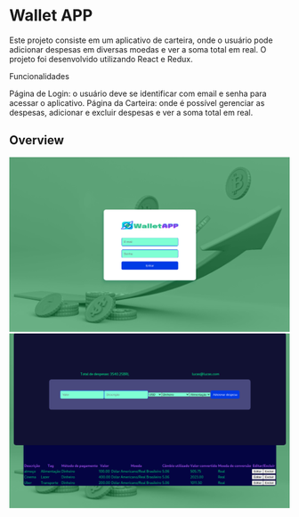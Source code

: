# Wallet APP

Este projeto consiste em um aplicativo de carteira, onde o usuário pode adicionar despesas em diversas moedas e ver a soma total em real. O projeto foi desenvolvido utilizando React e Redux.

Funcionalidades

Página de Login: o usuário deve se identificar com email e senha para acessar o aplicativo.
Página da Carteira: onde é possível gerenciar as despesas, adicionar e excluir despesas e ver a soma total em real.

## Overview
<img src="https://raw.githubusercontent.com/lucas-de-lima/wallet-app-with-redux/main/public/login.png" width="630">
<img src="https://raw.githubusercontent.com/lucas-de-lima/wallet-app-with-redux/main/public/wallet.png" width="630">
